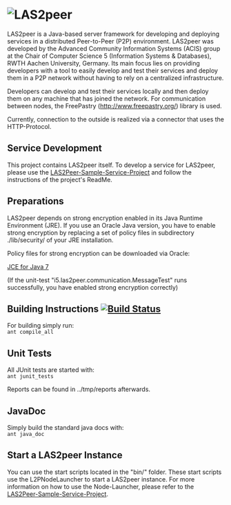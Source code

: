 ![LAS2peer](https://raw.github.com/rwth-acis/LAS2peer/master/img/las2peer_logo.png)
=================
LAS2peer is a Java-based server framework for developing and deploying services in a distributed Peer-to-Peer (P2P) environment. LAS2peer was developed by the Advanced Community Information Systems (ACIS) group at the Chair of Computer Science 5 (Information Systems & Databases), RWTH Aachen University, Germany. Its main focus lies on providing developers with a tool to easily develop and test their services and deploy them in a P2P network without having to rely on a centralized infrastructure.

Developers can develop and test their services locally and then deploy them on any machine that has joined the network. For communication between nodes, the FreePastry (http://www.freepastry.org/) library is used.

Currently, connection to the outside is realized via a connector that uses the HTTP-Protocol.

Service Development
-----------------------
This project contains LAS2peer itself. To develop a service for LAS2peer, please use the 
[LAS2Peer-Sample-Service-Project](https://github.com/rwth-acis/LAS2peer-Sample-Service/) and follow the instructions of the project's ReadMe.

Preparations
-----------------------

LAS2peer depends on strong encryption enabled in its Java Runtime Environment (JRE).
If you use an Oracle Java version, you have to enable strong encryption by replacing a set of policy files in subdirectory ./lib/security/ of your JRE installation.

Policy files for strong encryption can be downloaded via Oracle:

[JCE for Java 7](http://www.oracle.com/technetwork/java/javase/downloads/jce-7-download-432124.html "JCE-7")

(If the unit-test "i5.las2peer.communication.MessageTest" runs successfully, you have enabled strong encryption correctly)


Building Instructions [![Build Status](https://travis-ci.org/rwth-acis/LAS2peer.png?branch=master)](https://travis-ci.org/rwth-acis/LAS2peer)
----------------------

For building simply run:  
    ```ant compile_all```


Unit Tests
-----------

All JUnit tests are started with:  
    ```ant junit_tests```

Reports can be found in ../tmp/reports afterwards.


JavaDoc
----------

Simply build the standard java docs with:  
    ```ant java_doc```


Start a LAS2peer Instance
----------

You can use the start scripts located in the "bin/" folder.
These start scripts use the L2PNodeLauncher to start a LAS2peer instance.
For more information on how to use the Node-Launcher, please refer to the [LAS2Peer-Sample-Service-Project](https://github.com/rwth-acis/LAS2peer-Sample-Service/).
